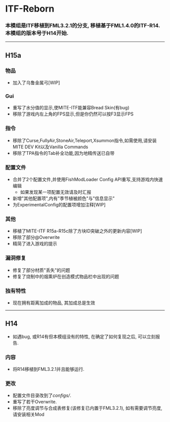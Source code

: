 # ITF-Reborn

### 本模组是ITF移植到FML3.2.1的分支, 移植基于FML1.4.0的ITF-R14. 本模组的版本号于H14开始.

---

## H15a
### 物品
* 加入了乌鲁金属弓[WIP]
### Gui
* 重写了水分值的显示,使MITE-ITF能兼容Bread Skin(有bug)
* 移除了游戏内左上角的FPS显示,但是你仍然可以按F3显示FPS
### 指令
* 移除了Curse,FullyAir,StoneAir,Teleport,Xsummon指令,如需使用,请安装MITE DEV Kit以及Vanilla Commands
* 移除了TPA指令的Tab补全功能,因为地精传送已自带
### 配置文件
* 合并了2个配置文件,并使用FishModLoader Config API重写,支持游戏内快速编辑
  * 如果发现某一项配置无效请及时汇报
* 新增"其他配置项",内有"季节植被颜色"与"信息显示"
* 为ExperimentalConfig的配置项增加注释[WIP]
### 其他
* 移植了MITE-ITF R15a-R15c除了方块ID突破之外的更新内容[WIP]
* 移除了部分@Overwrite
* 精简了进入游戏的提示
### 漏洞修复
* 修复了部分材质"丢失"的问题
* 修复了烧制中的烟熏炉在创造模式物品栏中出现的问题
### 独有特性
* 现在拥有距离加成的物品, 其加成总是生效

---

## H14
* 如遇bug, 或R14有但本模组没有的特性, 在确定了如何复现之后, 可以立刻报告.
### 内容
* 将R14移植到FML3.2.1并且能够运行.
### 更改
* 配置文件目录改到了*configs/*.
* 重写了若干Overwrite.
* 移除了亮度调节与合成表修复(该修复已内置于FML3.2.1), 如有需要调节亮度, 请安装相关Mod



